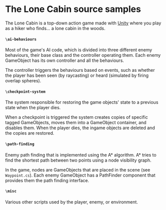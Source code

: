 # The Lone Cabin source samples
The Lone Cabin is a top-down action game made with [Unity](https://unity.com/) where you play as a hiker who finds... a lone cabin in the woods. 

#### `\ai-behaviours`
Most of the game's AI code, which is divided into three different enemy behaviours,	their base class and the controller operating them. 
Each enemy GameObject has its	own controller and all the behaviours. 

The controller triggers the behaviours based on events, such as whether the player has been seen (by raycasting) or heard (simulated by firing overlap spheres).

#### `\checkpoint-system`
The system responsible for restoring the game objects' state to a previous state when the	player dies. 

When a checkpoint is triggered the system creates copies of specific tagged GameObjects, moves them into a GameObject container, and disables them. 
When the player dies, the ingame objects are deleted and the copies are restored. 
		
#### `\path-finding`
Enemy path finding that is implemented using the A* algorithm. A* tries to find the shortest path between two points using a node visibility graph.

In the game, nodes are GameObjects that are placed in the scene (see `Waypoint.cs`). Each enemy GameObject has a PathFinder component that provides them the path finding interface.
		
#### `\misc`
Various other scripts used by the player, enemy, or environment.
